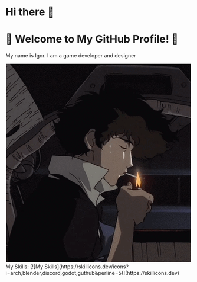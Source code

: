 # Hi there 👋
# 🌟 Welcome to My GitHub Profile! 🌟
My name is Igor. I am a game developer and designer
<div align="center">
  <img  src="./smoke.gif"
       alt="snake" /></a>
</div>
My Skills:
[![My Skills](https://skillicons.dev/icons?i=arch,blender,discord,godot,guthub&perline=5)](https://skillicons.dev)
